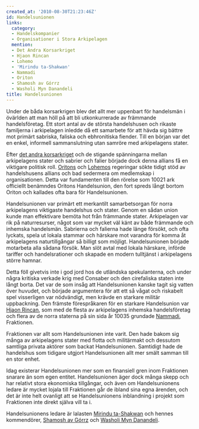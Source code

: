 ```yaml
---
created_at: '2010-08-30T21:23:46Z'
id: Handelsunionen
links:
  category:
  - Handelskompanier
  - Organisationer i Stora Arkipelagen
  mention:
  - Det Andra Korsarkriget
  - Hjaon Rincan
  - Lohemo
  - 'Mirindu ta-Shakwan'
  - Nammadi
  - Oriton
  - Shamosh av Górrz
  - Washoli Myn Danandeli
title: Handelsunionen
---
```


Under de båda korsarkrigen blev det allt mer uppenbart för handelsmän i övärlden att man höll på att
bli utkonkurrerade av främmande handelsföretag. Ett stort antal av de största handelshusen och
rikaste familjerna i arkipelagen inledde då ett samarbete för att hävda sig bättre mot primärt
sabriska, faliska och ebhronitiska fiender. Till en början var det en enkel, informell
sammanslutning utan samröre med arkipelagens stater.

Efter [det andra korsarkriget] och de stigande spänningarna mellan arkipelagens stater och sabrier
och falier började dock denna allians få en viktigare politisk roll. [Oritons] och [Lohemos]
regeringar sökte tidigt stöd av handelshusens allians och bad sedermera om medlemskap i
organisationen. Detta var fundamenten till den rörelse som 10021 ark officiellt benämndes Oritons
Handelsunion, den fort spreds långt bortom Oriton och kallades ofta bara för Handelsunionen.

Handelsunionen var primärt ett merkantilt samarbetsorgan för norra arkipelagens viktigaste
handelshus och stater. Genom en sådan union kunde man effektivare bemöta hot från främmande stater.
Arkipelagen var rik på naturresurser, något som var mycket väl känt av både främmande och inhemska
handelsmän. Sabrierna och falierna hade länge försökt, och ofta lyckats, spela ut lokala stammar och
härskare mot varandra för komma åt arkipelagens naturtillgångar så billigt som möjligt.
Handelsunionen började motarbeta alla sådana försök. Man slöt avtal med lokala härskare, införde
tariffer och handelsrationer och skapade en modern tulltjänst i arkipelagens större hamnar.

Detta föll givetvis inte i god jord hos de utländska spekulanterna, och under några kritiska verkade
krig med Consaber och den cirefaliska staten inte långt borta. Det var de som insåg att
Handelsunionen kanske tagit sig vatten över huvudet, och började argumentera för att ett så vågat
och riskabelt spel visserligen var nödvändigt, men krävde en starkare militär uppbackning. Den
främste förespråkaren för en starkare Handelsunion var [Hjaon Rincan], som med de flesta av
arkipelagens inhemska handelsföretag och flera av de norra staterna på sin sida år 10035 grundade
[Nammadi], Fraktionen.

Fraktionen var allt som Handelsunionen inte varit. Den hade bakom sig många av arkipelagens stater
med flotta och militärmakt och dessutom samtliga privata aktörer som backat Handelsunionen.
Samtidigt hade de handelshus som tidigare utgjort Handelsunionen allt mer smält samman till en stor
enhet.

Idag existerar Handelsunionen mer som en finansiell gren inom Fraktionen snarare än som egen
entitet. Handelsunionen äger dock många skepp och har relativt stora ekonomiska tillgångar, och även
om Handelsunionens ledare är mycket lojala till Fraktionen går de ibland sina egna ärenden, och det
är inte helt ovanligt att se Handelsunionens inblandning i projekt som Fraktionen inte direkt själva
vill ta i.

Handelsunionens ledare är lalasten [Mirindu ta-Shakwan] och hennes kommendörer, [Shamosh av Górrz]
och [Washoli Myn Danandeli].

  [det andra korsarkriget]: Det_Andra_Korsarkriget
  [Oritons]: Oriton
  [Lohemos]: Lohemo
  [Hjaon Rincan]: Hjaon_Rincan
  [Nammadi]: Nammadi
  [Mirindu ta-Shakwan]: Mirindu_ta-Shakwan
  [Shamosh av Górrz]: Shamosh_av_Górrz
  [Washoli Myn Danandeli]: Washoli_Myn_Danandeli